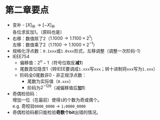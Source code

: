 # 第二章要点

* 变补 - $[X]_{\textrm{补}} \rightarrow [-X]_{\textrm{补}}$  
  各位求反加1。（原码也是）
* 右移：数值除了$2$（$1.1000 \rightarrow 1.1100\times2^1$）  
  左移：数值乘了$2$（$1.1100 \rightarrow 1.1000\times2^{-1}$）
* 规格化浮点数：`0.1xxx`或`1.0xxx`形式，左移调整（调整一次阶码-1）
* IEEE754
  * 偏移值：$2^n-1$（符号位取反**减1**）
  * 尾数首位隐含1（转IEEE要调成`1.xxx`写`xxx`；转十进制将`xxx`写为`1.xxx`）
  * 阶码全$0$尾数非$0$ - 非正规浮点数：
    * 尾数为实际值（`0.xxx`）
    * 阶码为$2^{-126}$（减偏移值后**加1**）
* 奇偶检验码：  
  增加一位（在最前）使得`1`的个数为奇或偶个。  
  e.g. 奇校验`0000_0000` → `1;0000_0000`
* 奇偶检验码都只能检验**奇数个bit**出错的情况。

